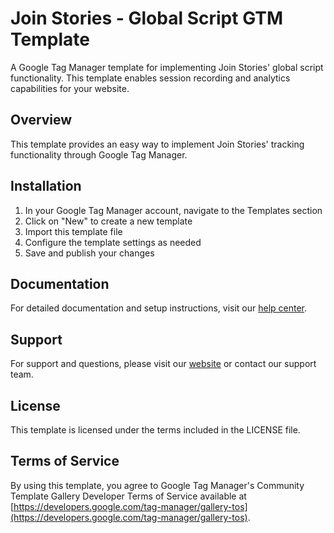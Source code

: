 # Join Stories - Global Script GTM Template

A Google Tag Manager template for implementing Join Stories' global script functionality. This template enables session recording and analytics capabilities for your website.

## Overview

This template provides an easy way to implement Join Stories' tracking functionality through Google Tag Manager.

## Installation

1. In your Google Tag Manager account, navigate to the Templates section
2. Click on "New" to create a new template
3. Import this template file
4. Configure the template settings as needed
5. Save and publish your changes

## Documentation

For detailed documentation and setup instructions, visit our [help center](https://help.join-stories.com).

## Support

For support and questions, please visit our [website](https://join-stories.com) or contact our support team.

## License

This template is licensed under the terms included in the LICENSE file.

## Terms of Service

By using this template, you agree to Google Tag Manager's Community Template Gallery Developer Terms of Service available at [https://developers.google.com/tag-manager/gallery-tos](https://developers.google.com/tag-manager/gallery-tos).
